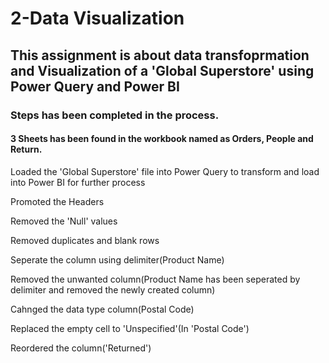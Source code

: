 # 2-Data Visualization

## This assignment is about data transfoprmation and Visualization of a 'Global Superstore' using Power Query and Power BI

### Steps has been completed in the process.

#### 3 Sheets has been found in the workbook named as Orders, People and Return.

Loaded the 'Global Superstore' file into Power Query to transform and load into Power BI for further process

Promoted the Headers

Removed the 'Null' values

Removed duplicates and blank rows

Seperate the column using delimiter(Product Name)

Removed the unwanted column(Product Name has been seperated by delimiter and removed the newly created column)

Cahnged the data type column(Postal Code)

Replaced the empty cell to 'Unspecified'(In 'Postal Code')

Reordered the column('Returned')
